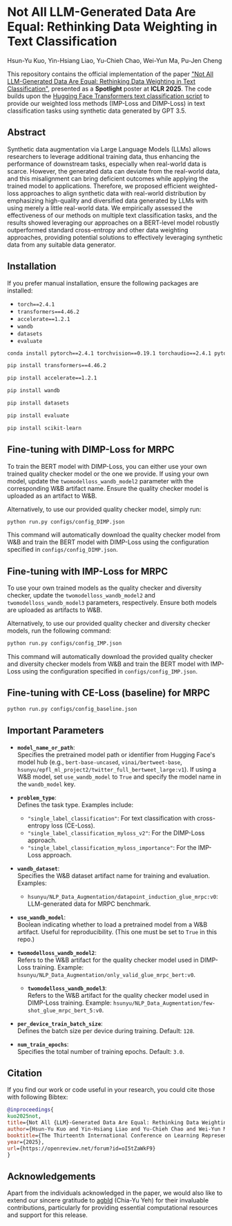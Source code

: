 # Not All LLM-Generated Data Are Equal: Rethinking Data Weighting in Text Classification
Hsun-Yu Kuo, Yin-Hsiang Liao, Yu-Chieh Chao, Wei-Yun Ma, Pu-Jen Cheng

This repository contains the official implementation of the paper ["Not All LLM-Generated Data Are Equal: Rethinking Data Weighting in Text Classification"](https://openreview.net/forum?id=oI5tZaWkF9), presented as a **Spotlight** poster at **ICLR 2025**. The code builds upon the [Hugging Face Transformers text classification script](https://github.com/huggingface/transformers/tree/main/examples/pytorch/text-classification) to provide our weighted loss methods (IMP-Loss and DIMP-Loss) in text classification tasks using synthetic data generated by GPT 3.5.

## Abstract
Synthetic data augmentation via Large Language Models (LLMs) allows researchers to leverage additional training data, thus enhancing the performance of downstream tasks, especially when real-world data is scarce. However, the generated data can deviate from the real-world data, and this misalignment can bring deficient outcomes while applying the trained model to applications. Therefore, we proposed efficient weighted-loss approaches to align synthetic data with real-world distribution by emphasizing high-quality and diversified data generated by LLMs with using merely a little real-world data. We empirically assessed the effectiveness of our methods on multiple text classification tasks, and the results showed leveraging our approaches on a BERT-level model robustly outperformed standard cross-entropy and other data weighting approaches, providing potential solutions to effectively leveraging synthetic data from any suitable data generator.

<!-- ## Requirements

To set up the environment for this project, ensure you have the following dependencies installed. You can use the provided `environment.yml` file to create a Conda environment or manually install the required packages: -->

<!-- ### Using Conda
```bash
conda env create -f environment.yml
conda activate dimp
``` -->

## Installation
If you prefer manual installation, ensure the following packages are installed:

- `torch==2.4.1`
- `transformers==4.46.2`
- `accelerate==1.2.1`
- `wandb`
- `datasets`
- `evaluate`

```bash
conda install pytorch==2.4.1 torchvision==0.19.1 torchaudio==2.4.1 pytorch-cuda=12.4 -c pytorch -c nvidia

pip install transformers==4.46.2

pip install accelerate==1.2.1

pip install wandb

pip install datasets

pip install evaluate

pip install scikit-learn
```

## Fine-tuning with DIMP-Loss for MRPC

To train the BERT model with DIMP-Loss, you can either use your own trained quality checker model or the one we provide. If using your own model, update the `twomodelloss_wandb_model2` parameter with the corresponding W&B artifact name. Ensure the quality checker model is uploaded as an artifact to W&B.

Alternatively, to use our provided quality checker model, simply run:

```bash
python run.py configs/config_DIMP.json
```
This command will automatically download the quality checker model from W&B and train the BERT model with DIMP-Loss using the configuration specified in `configs/config_DIMP.json`.

## Fine-tuning with IMP-Loss for MRPC

To use your own trained models as the quality checker and diversity checker, update the `twomodelloss_wandb_model2` and `twomodelloss_wandb_model3` parameters, respectively. Ensure both models are uploaded as artifacts to W&B. 

Alternatively, to use our provided quality checker and diversity checker models, run the following command:

```bash
python run.py configs/config_IMP.json
```

This command will automatically download the provided quality checker and diversity checker models from W&B and train the BERT model with IMP-Loss using the configuration specified in `configs/config_IMP.json`.

## Fine-tuning with CE-Loss (baseline) for MRPC

```bash
python run.py configs/config_baseline.json
```

## Important Parameters

- **`model_name_or_path`**:  
  Specifies the pretrained model path or identifier from Hugging Face's model hub (e.g., `bert-base-uncased`, `vinai/bertweet-base`, `hsunyu/epfl_ml_project2/twitter_full_bertweet_large:v1`).
  If using a W&B model, set `use_wandb_model` to `True` and specify the model name in the `wandb_model` key.

- **`problem_type`**:  
  Defines the task type. Examples include:
  - `"single_label_classification"`: For text classification with cross-entropy loss (CE-Loss).
  - `"single_label_classification_myloss_v2"`: For the DIMP-Loss approach.
  - `"single_label_classification_myloss_importance"`: For the IMP-Loss approach.

- **`wandb_dataset`**:  
  Specifies the W&B dataset artifact name for training and evaluation. Examples:
  - `hsunyu/NLP_Data_Augmentation/datapoint_induction_glue_mrpc:v0`: LLM-generated data for MRPC benchmark.

- **`use_wandb_model`**:  
  Boolean indicating whether to load a pretrained model from a W&B artifact. Useful for reproducibility. (This one must be set to `True` in this repo.)

- **`twomodelloss_wandb_model2`**:  
  Refers to the W&B artifact for the quality checker model used in DIMP-Loss training. Example: `hsunyu/NLP_Data_Augmentation/only_valid_glue_mrpc_bert:v0`.

  - **`twomodelloss_wandb_model3`**:  
  Refers to the W&B artifact for the quality checker model used in DIMP-Loss training. Example: `hsunyu/NLP_Data_Augmentation/few-shot_glue_mrpc_bert_5:v0`.

- **`per_device_train_batch_size`**:  
  Defines the batch size per device during training. Default: `128`.

- **`num_train_epochs`**:  
  Specifies the total number of training epochs. Default: `3.0`.

## Citation
If you find our work or code useful in your research, you could cite those with following Bibtex:

```bibtex
@inproceedings{
kuo2025not,
title={Not All {LLM}-Generated Data Are Equal: Rethinking Data Weighting in Text Classification},
author={Hsun-Yu Kuo and Yin-Hsiang Liao and Yu-Chieh Chao and Wei-Yun Ma and Pu-Jen Cheng},
booktitle={The Thirteenth International Conference on Learning Representations},
year={2025},
url={https://openreview.net/forum?id=oI5tZaWkF9}
}
```

## Acknowledgements
Apart from the individuals acknowledged in the paper, we would also like to extend our sincere gratitude to [agbld](https://github.com/agbld) (Chia-Yu Yeh) for their invaluable contributions, particularly for providing essential computational resources and support for this release.









